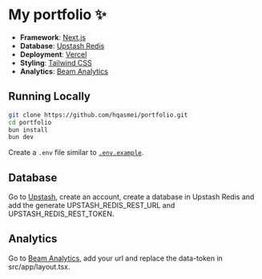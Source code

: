 # My portfolio ✨

- **Framework**: [Next.js](https://nextjs.org/)
- **Database**: [Upstash Redis](https://upstash.com/)
- **Deployment**: [Vercel](https://vercel.com)
- **Styling**: [Tailwind CSS](https://tailwindcss.com)
- **Analytics**: [Beam Analytics](https://beamanalytics.io/)

## Running Locally

```bash
git clone https://github.com/hqasmei/portfolio.git
cd portfolio
bun install
bun dev
```

Create a `.env` file similar to [`.env.example`](https://github.com/hqasmei/portfolio/blob/main/.env.example).

## Database 

Go to [Upstash](https://upstash.com/), create an account, create a database in Upstash Redis and add the generate UPSTASH_REDIS_REST_URL and UPSTASH_REDIS_REST_TOKEN.

## Analytics

Go to [Beam Analytics](https://beamanalytics.io/), add your url and replace the data-token in src/app/layout.tsx.